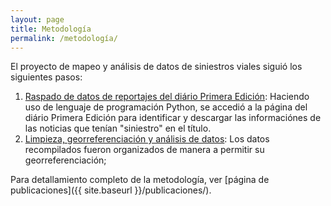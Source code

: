 ```yaml
---
layout: page
title: Metodología
permalink: /metodología/
---
```


El proyecto de mapeo y análisis de datos de siniestros viales siguió los siguientes pasos:

1. [Raspado de datos de reportajes del diário Primera Edición](https://github.com/FelipeSBarros/siniestros_viales_misiones):
Haciendo uso de lenguaje de programación Python, se accedió a la página del diário Primera Edición para identificar y descargar las informaciónes de las noticias que tenían "siniestro" en el título.
1. [Limpieza, georreferenciación y análisis de datos]():
Los datos recompilados fueron organizados de manera a permitir su georreferenciación;

Para detallamiento completo de la metodología, ver [página de publicaciones]({{ site.baseurl }}/publicaciones/).
